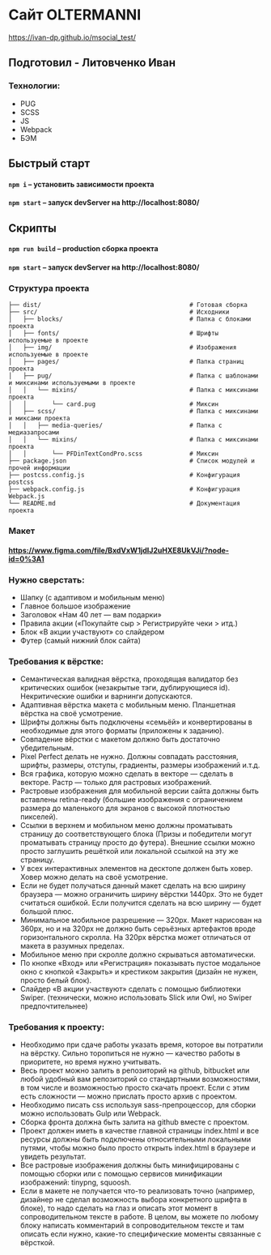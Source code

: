 # Сайт OLTERMANNI

https://ivan-dp.github.io/msocial_test/

## Подготовил - Литовченко Иван

### Технологии:

- PUG
- SCSS
- JS
- Webpack
- БЭМ

## Быстрый старт

#### `npm i` – установить зависимости проекта

#### `npm start` – запуск devServer на http://localhost:8080/

## Скрипты

#### `npm run build` – production сборка проекта

#### `npm start` – запуск devServer на http://localhost:8080/

### Структура проекта

```
├── dist/                                         # Готовая сборка
├── src/                                          # Исходники
│   ├── blocks/                                   # Папка с блоками проекта
│   ├── fonts/                                    # Шрифты используемые в проекте
│   ├── img/                                      # Изображения используемые в проекте
│   ├── pages/                                    # Папка страниц проекта
│   ├── pug/                                      # Папка с шаблонами и миксинами используемыми в проекте
│   │   └── mixins/                               # Папка с миксинами проекта
│   │       └── card.pug                          # Миксин
│   ├── scss/                                     # Папка с миксинами и миксами проекта
│   │   ├── media-queries/                        # Папка с медиазапросами
│   │   └── mixins/                               # Папка с миксинами проекта
│   │       └── PFDinTextCondPro.scss             # Миксин
├── package.json                                  # Список модулей и прочей информации
├── postcss.config.js                             # Конфигурация postcss
├── webpack.config.js                             # Конфигурация Webpack.js
└── README.md                                     # Документация проекта
```

### Макет

#### https://www.figma.com/file/BxdVxW1jdIJ2uHXE8UkVJi/?node-id=0%3A1

### Нужно сверстать:

- Шапку (с адаптивом и мобильным меню)
- Главное большое изображение
- Заголовок «Нам 40 лет — вам подарки»
- Правила акции («Покупайте сыр > Регистрируйте чеки > итд.)
- Блок «В акции участвуют» со слайдером
- Футер (самый нижний блок сайта)

### Требования к вёрстке:

- Семантическая валидная вёрстка, проходящая валидатор без критических ошибок (незакрытые тэги, дублирующиеся id). Некритические ошибки и варнинги допускаются.
- Адаптивная вёрстка макета с мобильным меню. Планшетная вёрстка на своё усмотрение.
- Шрифты должны быть подключены «семьёй» и конвертированы в необходимые для этого форматы (приложены к заданию).
- Совпадение вёрстки с макетом должно быть достаточно убедительным.
- Pixel Perfect делать не нужно. Должны совпадать расстояния, шрифты, размеры, отступы, градиенты, размеры изображений и.т.д.
- Вся графика, которую можно сделать в векторе — сделать в векторе. Растр — только для растровых изображений.
- Растровые изображения для мобильной версии сайта должны быть вставлены retina-ready (большие изображения с ограничением размера до маленького для экранов с высокой плотностью пикселей).
- Ссылки в верхнем и мобильном меню должны проматывать страницу до соответствующего блока (Призы и победители могут проматывать страницу просто до футера). Внешние ссылки можно просто заглушить решёткой или локальной ссылкой на эту же страницу.
- У всех интерактивных элементов на десктопе должен быть ховер. Ховер можно делать на своё усмотрение.
- Если не будет получаться данный макет сделать на всю ширину браузера — можно ограничить ширину вёрстки 1440px. Это не будет считаться ошибкой. Если получится сделать на всю ширину — будет большой плюс.
- Минимальное мобильное разрешение — 320px. Макет нарисован на 360px, но и на 320px не должно быть серьёзных артефактов вроде горизонтального скролла. На 320px вёрстка может отличаться от макета в разумных пределах.
- Мобильное меню при скролле должно скрываться автоматически.
- По кнопке «Вход» или «Регистрация» показывать пустое модальное окно с кнопкой «Закрыть» и крестиком закрытия (дизайн не нужен, просто белый блок).
- Слайдер «В акции участвуют» сделать с помощью библиотеки Swiper. (технически, можно использовать Slick или Owl, но Swiper предпочтительнее)

### Требования к проекту:

- Необходимо при сдаче работы указать время, которое вы потратили на вёрстку. Сильно торопиться не нужно — качество работы в приоритете, но время нужно учитывать.
- Весь проект можно залить в репозиторий на github, bitbucket или любой удобный вам репозиторий со стандартными возможностями, в том числе и возможностью просто скачать проект. Если с этим есть сложности — можно прислать просто архив с проектом.
- Необходимо писать css используя sass-препроцессор, для сборки можно использовать Gulp или Webpack.
- Сборка фронта должна быть залита на github вместе с проектом.
- Проект должен иметь в качестве главной страницы index.html и все ресурсы должны быть подключены относительными локальными путями, чтобы можно было просто открыть index.html в браузере и увидеть результат.
- Все растровые изображения должны быть минифицированы с помощью сборки или с помощью сервисов минификации изображений: tinypng, squoosh.
- Если в макете не получается что-то реализовать точно (например, дизайнер не сделал возможность выбора конкретного шрифта в блоке), то надо сделать на глаз и описать этот момент в сопроводительном тексте в работе. В целом, вы можете по любому блоку написать комментарий в сопроводительном тексте и там описать если нужно, какие-то специфические моменты связанные с вёрсткой.
